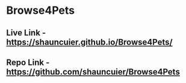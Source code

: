 # Browse4Pets 

## Live Link - https://shauncuier.github.io/Browse4Pets/
## Repo Link - https://github.com/shauncuier/Browse4Pets